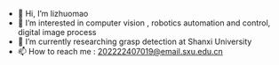 - 👋 Hi, I’m lizhuomao
- 👀 I’m interested in computer vision , robotics automation and control, digital image process
- 🌱 I’m currently researching grasp detection at Shanxi University
- 📫 How to reach me : 202222407019@email.sxu.edu.cn

<!---
lizhuomao/lizhuomao is a ✨ special ✨ repository because its `README.md` (this file) appears on your GitHub profile.
You can click the Preview link to take a look at your changes.
--->
